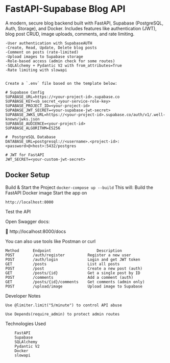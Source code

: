 # FastAPI-Supabase Blog API
A modern, secure blog backend built with FastAPI, Supabase (PostgreSQL, Auth, Storage), and Docker.
Includes features like authentication (JWT), blog post CRUD, image uploads, comments, and rate limiting.

```Features
-User authentication with SupabaseAUTH
-Create, Read, Update, Delete blog posts
-Comment on posts (rate-limited)
-Upload images to Supabase storage
-Role-based access (admin check for some routes)
-SQLAlchemy + Pydantic V2 with from_attributes=True
-Rate limiting with slowapi
```
```## Environment Variables

Create a `.env` file based on the template below:

# Supabase Config 
SUPABASE_URL=https://<your-project-id>.supabase.co
SUPABASE_KEY=sb_secret_<your-service-role-key>
SUPABASE_PROJECT_ID=<your-project-id>
SUPABASE_JWT_SECRET=<your-supabase-jwt-secret>
SUPABASE_JWKS_URL=https://<your-project-id>.supabase.co/auth/v1/.well-known/jwks.json
SUPABASE_AUDIENCE=<your-project-id>
SUPABASE_ALGORITHM=ES256

#  PostgreSQL Database 
DATABASE_URL=postgresql://<username>.<project-id>:<password>@<host>:5432/postgres

# JWT for FastAPI 
JWT_SECRET=<your-custom-jwt-secret>
```
## Docker Setup

Build & Start the Project
```docker-compose up --build```
This will:
Build the FastAPI Docker image
Start the app on 
```
http://localhost:8000
```
Test the API

Open Swagger docs:

🔗 http://localhost:8000/docs

You can also use tools like Postman or curl


```Example Routes
Method	    Endpoint	                Description
POST	    /auth/register	        Register a new user
POST	    /auth/login	            Login and get JWT token
GET         /posts	                List all posts
POST	    /post	                Create a new post (auth)
GET         /posts/{id}	            Get a single post by ID
POST	    /comments    	        Add a comment (auth)
GET         /posts/{id}/comments	Get comments (admin only)
POST	    /upload/image	        Upload image to Supabase
```

Developer Notes

    Use @limiter.limit("5/minute") to control API abuse

    Use Depends(require_admin) to protect admin routes

Technologies Used
```
    FastAPI
    Supabase
    SQLAlchemy
    Pydantic V2
    Docker
    slowapi
```
